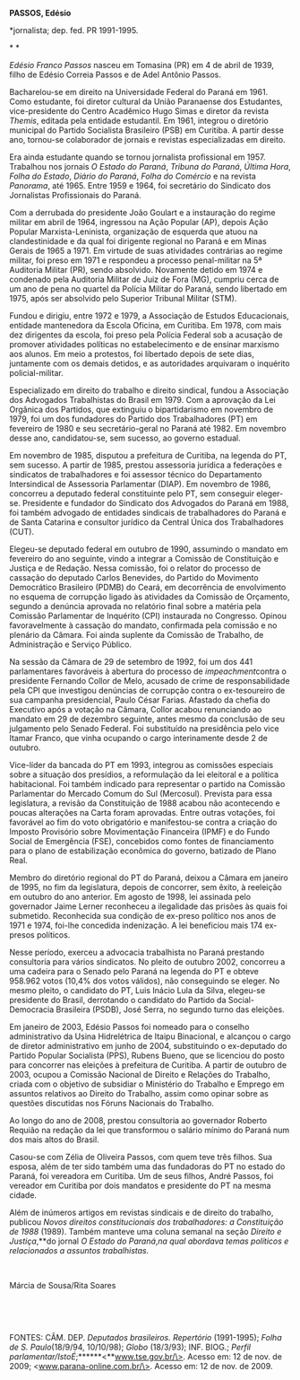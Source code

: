 **PASSOS, Edésio**

\*jornalista; dep. fed. PR 1991-1995.

* *

*Edésio Franco Passos* nasceu em Tomasina (PR) em 4 de abril de 1939,
filho de Edésio Correia Passos e de Adel Antônio Passos.

Bacharelou-se em direito na Universidade Federal do Paraná em 1961. Como
estudante, foi diretor cultural da União Paranaense dos Estudantes,
vice-presidente do Centro Acadêmico Hugo Simas e diretor da revista
*Themis*, editada pela entidade estudantil. Em 1961, integrou o
diretório municipal do Partido Socialista Brasileiro (PSB) em Curitiba.
A partir desse ano, tornou-se colaborador de jornais e revistas
especializadas em direito.

Era ainda estudante quando se tornou jornalista profissional em 1957.
Trabalhou nos jornais *O Estado do Paraná*, *Tribuna do Paraná*, *Última
Hora*, *Folha do Estado*, *Diário do Paraná*, *Folha do Comércio* e na
revista *Panorama*, até 1965. Entre 1959 e 1964, foi secretário do
Sindicato dos Jornalistas Profissionais do Paraná.

Com a derrubada do presidente João Goulart e a instauração do regime
militar em abril de 1964, ingressou na Ação Popular (AP), depois Ação
Popular Marxista-Leninista, organização de esquerda que atuou na
clandestinidade e da qual foi dirigente regional no Paraná e em Minas
Gerais de 1965 a 1971. Em virtude de suas atividades contrárias ao
regime militar, foi preso em 1971 e respondeu a processo penal-militar
na 5ª Auditoria Militar (PR), sendo absolvido. Novamente detido em 1974
e condenado pela Auditoria Militar de Juiz de Fora (MG), cumpriu cerca
de um ano de pena no quartel da Polícia Militar do Paraná, sendo
libertado em 1975, após ser absolvido pelo Superior Tribunal Militar
(STM).

Fundou e dirigiu, entre 1972 e 1979, a Associação de Estudos
Educacionais, entidade mantenedora da Escola Oficina, em Curitiba. Em
1978, com mais dez dirigentes da escola, foi preso pela Polícia Federal
sob a acusação de promover atividades políticas no estabelecimento e de
ensinar marxismo aos alunos. Em meio a protestos, foi libertado depois
de sete dias, juntamente com os demais detidos, e as autoridades
arquivaram o inquérito policial-militar.

Especializado em direito do trabalho e direito sindical, fundou a
Associação dos Advogados Trabalhistas do Brasil em 1979. Com a aprovação
da Lei Orgânica dos Partidos, que extinguiu o bipartidarismo em novembro
de 1979, foi um dos fundadores do Partido dos Trabalhadores (PT) em
fevereiro de 1980 e seu secretário-geral no Paraná até 1982. Em novembro
desse ano, candidatou-se, sem sucesso, ao governo estadual.

Em novembro de 1985, disputou a prefeitura de Curitiba, na legenda do
PT, sem sucesso. A partir de 1985, prestou assessoria jurídica a
federações e sindicatos de trabalhadores e foi assessor técnico do
Departamento Intersindical de Assessoria Parlamentar (DIAP). Em novembro
de 1986, concorreu a deputado federal constituinte pelo PT, sem
conseguir eleger-se. Presidente e fundador do Sindicato dos Advogados do
Paraná em 1988, foi também advogado de entidades sindicais de
trabalhadores do Paraná e de Santa Catarina e consultor jurídico da
Central Única dos Trabalhadores (CUT).

Elegeu-se deputado federal em outubro de 1990, assumindo o mandato em
fevereiro do ano seguinte, vindo a integrar a Comissão de Constituição e
Justiça e de Redação. Nessa comissão, foi o relator do processo de
cassação do deputado Carlos Benevides, do Partido do Movimento
Democrático Brasileiro (PDMB) do Ceará, em decorrência de envolvimento
no esquema de corrupção ligado às atividades da Comissão de Orçamento,
segundo a denúncia aprovada no relatório final sobre a matéria pela
Comissão Parlamentar de Inquérito (CPI) instaurada no Congresso. Opinou
favoravelmente à cassação do mandato, confirmada pela comissão e no
plenário da Câmara. Foi ainda suplente da Comissão de Trabalho, de
Administração e Serviço Público.

Na sessão da Câmara de 29 de setembro de 1992, foi um dos 441
parlamentares favoráveis à abertura do processo de *impeachment*contra o
presidente Fernando Collor de Melo, acusado de crime de responsabilidade
pela CPI que investigou denúncias de corrupção contra o ex-tesoureiro de
sua campanha presidencial, Paulo César Farias. Afastado da chefia do
Executivo após a votação na Câmara, Collor acabou renunciando ao mandato
em 29 de dezembro seguinte, antes mesmo da conclusão de seu julgamento
pelo Senado Federal. Foi substituído na presidência pelo vice Itamar
Franco, que vinha ocupando o cargo interinamente desde 2 de outubro.

Vice-líder da bancada do PT em 1993, integrou as comissões especiais
sobre a situação dos presídios, a reformulação da lei eleitoral e a
política habitacional. Foi também indicado para representar o partido na
Comissão Parlamentar do Mercado Comum do Sul (Mercosul). Prevista para
essa legislatura, a revisão da Constituição de 1988 acabou não
acontecendo e poucas alterações na Carta foram aprovadas. Entre outras
votações, foi favorável ao fim do voto obrigatório e manifestou-se
contra a criação do Imposto Provisório sobre Movimentação Financeira
(IPMF) e do Fundo Social de Emergência (FSE), concebidos como fontes de
financiamento para o plano de estabilização econômica do governo,
batizado de Plano Real.

Membro do diretório regional do PT do Paraná, deixou a Câmara em janeiro
de 1995, no fim da legislatura, depois de concorrer, sem êxito, à
reeleição em outubro do ano anterior. Em agosto de 1998, lei assinada
pelo governador Jaime Lerner reconheceu a ilegalidade das prisões às
quais foi submetido. Reconhecida sua condição de ex-preso político nos
anos de 1971 e 1974, foi-lhe concedida indenização. A lei beneficiou
mais 174 ex-presos políticos.

Nesse período, exerceu a advocacia trabalhista no Paraná prestando
consultoria para vários sindicatos. No pleito de outubro 2002, concorreu
a uma cadeira para o Senado pelo Paraná na legenda do PT e obteve
958.962 votos (10,4% dos votos válidos), não conseguindo se eleger. No
mesmo pleito, o candidato do PT, Luis Inácio Lula da Silva, elegeu-se
presidente do Brasil, derrotando o candidato do Partido da
Social-Democracia Brasileira (PSDB), José Serra, no segundo turno das
eleições.

Em janeiro de 2003, Edésio Passos foi nomeado para o conselho
administrativo da Usina Hidrelétrica de Itaipu Binacional, e alcançou o
cargo de diretor administrativo em junho de 2004, substituindo o
ex-deputado do Partido Popular Socialista (PPS), Rubens Bueno, que se
licenciou do posto para concorrer nas eleições à prefeitura de Curitiba.
A partir de outubro de 2003, ocupou a Comissão Nacional de Direito e
Relações do Trabalho, criada com o objetivo de subsidiar o Ministério do
Trabalho e Emprego em assuntos relativos ao Direito do Trabalho, assim
como opinar sobre as questões discutidas nos Fóruns Nacionais do
Trabalho.

Ao longo do ano de 2008, prestou consultoria ao governador Roberto
Requião na redação da lei que transformou o salário mínimo do Paraná num
dos mais altos do Brasil.

Casou-se com Zélia de Oliveira Passos, com quem teve três filhos. Sua
esposa, além de ter sido também uma das fundadoras do PT no estado do
Paraná, foi vereadora em Curitiba. Um de seus filhos, André Passos, foi
vereador em Curitiba por dois mandatos e presidente do PT na mesma
cidade.

Além de inúmeros artigos em revistas sindicais e de direito do trabalho,
publicou *Novos direitos constitucionais dos trabalhadores: a
Constituição de 1988* (1989). Também manteve uma coluna semanal na seção
*Direito e Justiça*,**do jornal *O Estado do Paraná*,**na qual abordava
temas políticos e relacionados a assuntos trabalhistas*.*

 

Márcia de Sousa/Rita Soares

 

 

FONTES: CÂM. DEP. *Deputados brasileiros. Repertório* (1991-1995);
*Folha de S. Paulo*(18/9/94, 10/10/98); *Globo* (18/3/93); INF. BIOG.;
*Perfil parlamentar/IstoÉ*;******\<**www.tse.gov.br/\>. Acesso em: 12 de
nov. de 2009; \<www.parana-online.com.br/\>. Acesso em: 12 de nov. de
2009.

 
